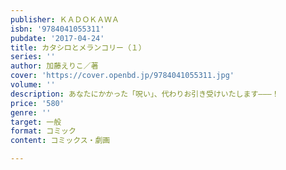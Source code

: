 ```yaml
---
publisher: ＫＡＤＯＫＡＷＡ
isbn: '9784041055311'
pubdate: '2017-04-24'
title: カタシロとメランコリー（１）
series: ''
author: 加藤えりこ／著
cover: 'https://cover.openbd.jp/9784041055311.jpg'
volume: ''
description: あなたにかかった「呪い」、代わりお引き受けいたします―――！
price: '580'
genre: ''
target: 一般
format: コミック
content: コミックス・劇画

---
```

